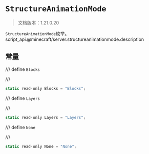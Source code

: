 # `StructureAnimationMode`

> 文档版本：1.21.0.20

`StructureAnimationMode`枚举。script_api.@minecraft/server.structureanimationmode.description

## 常量

/// define
`Blocks`


///

```js
static read-only Blocks = "Blocks";
```


/// define
`Layers`


///

```js
static read-only Layers = "Layers";
```


/// define
`None`


///

```js
static read-only None = "None";
```

